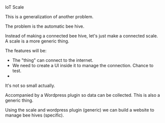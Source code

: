 IoT Scale

This is a generalization of another problem.

The problem is the automatic bee hive.

Instead of making a connected bee hive, let's just make a connected scale.
A scale is a more generic thing.

The features will be:
  - The "thing" can connect to the internet.
  - We need to create a UI inside it to manage the connection. Chance to test.
  - 

It's not so small actually.

Accompanied by a Wordpress plugin so data can be collected. This is also a generic thing.

Using the scale and wordpress plugin (generic) we can build a website to manage bee hives (specific).
